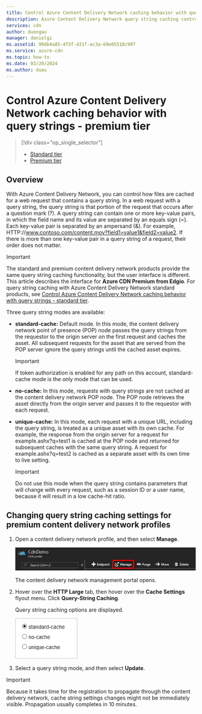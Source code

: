 ```yaml
---
title: Control Azure Content Delivery Network caching behavior with query strings - premium tier
description: Azure Content Delivery Network query string caching controls how files are cached when a web request contains a query string. This article describes query string caching in the Azure Content Delivery Network Premium from Edgio product.
services: cdn
author: duongau
manager: danielgi
ms.assetid: 99db4a85-4f5f-431f-ac3a-69e05518c997
ms.service: azure-cdn
ms.topic: how-to
ms.date: 03/20/2024
ms.author: duau
---
```


# Control Azure Content Delivery Network caching behavior with query strings - premium tier

> [!div class="op_single_selector"]
> - [Standard tier](cdn-query-string.md)
> - [Premium tier](cdn-query-string-premium.md)
>

## Overview

With Azure Content Delivery Network, you can control how files are cached for a web request that contains a query string. In a web request with a query string, the query string is that portion of the request that occurs after a question mark (?). A query string can contain one or more key-value pairs, in which the field name and its value are separated by an equals sign (=). Each key-value pair is separated by an ampersand (&). For example, HTTP:\//www.contoso.com/content.mov?field1=value1&field2=value2. If there is more than one key-value pair in a query string of a request, their order does not matter.

> [!IMPORTANT]
> The standard and premium content delivery network products provide the same query string caching functionality, but the user interface is different. This article describes the interface for **Azure CDN Premium from Edgio**. For query string caching with Azure Content Delivery Network standard products, see [Control Azure Content Delivery Network caching behavior with query strings - standard tier](cdn-query-string.md).
>

Three query string modes are available:

- **standard-cache:** Default mode. In this mode, the content delivery network point of presence (POP) node passes the query strings from the requestor to the origin server on the first request and caches the asset. All subsequent requests for the asset that are served from the POP server ignore the query strings until the cached asset expires.

    >[!IMPORTANT]
    > If token authorization is enabled for any path on this account, standard-cache mode is the only mode that can be used.

- **no-cache:** In this mode, requests with query strings are not cached at the content delivery network POP node. The POP node retrieves the asset directly from the origin server and passes it to the requestor with each request.

- **unique-cache:** In this mode, each request with a unique URL, including the query string, is treated as a unique asset with its own cache. For example, the response from the origin server for a request for example.ashx?q=test1 is cached at the POP node and returned for subsequent caches with the same query string. A request for example.ashx?q=test2 is cached as a separate asset with its own time to live setting.

    >[!IMPORTANT]
    > Do not use this mode when the query string contains parameters that will change with every request, such as a session ID or a user name, because it will result in a low cache-hit ratio.

<a name='changing-query-string-caching-settings-for-premium-cdn-profiles'></a>

## Changing query string caching settings for premium content delivery network profiles

1. Open a content delivery network profile, and then select **Manage**.

    ![Screenshot of the content delivery network profile manage button.](./media/cdn-query-string-premium/cdn-manage-btn.png)

    The content delivery network management portal opens.
2. Hover over the **HTTP Large** tab, then hover over the **Cache Settings** flyout menu. Click **Query-String Caching**.

    Query string caching options are displayed.

    ![Screenshot of the content delivery network query string caching options.](./media/cdn-query-string-premium/cdn-query-string.png)
3. Select a query string mode, and then select **Update**.

> [!IMPORTANT]
> Because it takes time for the registration to propagate through the content delivery network, cache string settings changes might not be immediately visible. Propagation usually completes in 10 minutes.
